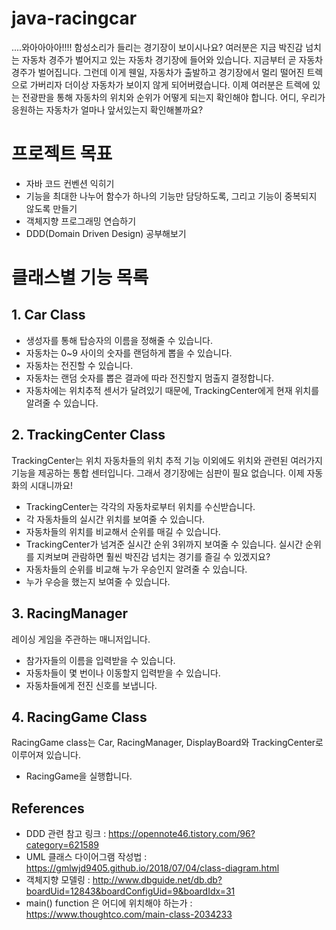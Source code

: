 # java-racingcar
....와아아아아!!!! 함성소리가 들리는 경기장이 보이시나요? 여러분은 지금 박진감 넘치는 자동차 경주가
벌어지고 있는 자동차 경기장에 들어와 있습니다. 지금부터 곧 자동차 경주가 벌어집니다. 그런데 이게 웬일,
자동차가 출발하고 경기장에서 멀리 떨어진 트렉으로 가버리자 더이상 자동차가 보이지 않게 되어버렸습니다.
이제 여러분은 트렉에 있는 전광판을 통해 자동차의 위치와 순위가 어떻게 되는지 확인해야 합니다. 어디,
우리가 응원하는 자동차가 얼마나 앞서있는지 확인해볼까요?

# 프로젝트 목표
- 자바 코드 컨벤션 익히기
- 기능을 최대한 나누어 함수가 하나의 기능만 담당하도록, 그리고 기능이 중복되지 않도록 만들기
- 객체지향 프로그래밍 연습하기
- DDD(Domain Driven Design) 공부해보기

# 클래스별 기능 목록
## 1. Car Class
- 생성자를 통해 탑승자의 이름을 정해줄 수 있습니다.
- 자동차는 0~9 사이의 숫자를 랜덤하게 뽑을 수 있습니다.
- 자동차는 전진할 수 있습니다.
- 자동차는 랜덤 숫자를 뽑은 결과에 따라 전진할지 멈출지 결정합니다.
- 자동차에는 위치추적 센서가 달려있기 때문에, TrackingCenter에게 현재 위치를 알려줄 수
 있습니다.

## 2. TrackingCenter Class
TrackingCenter는 위치 자동차들의 위치 추적 기능 이외에도 위치와 관련된 여러가지 기능을
제공하는 통합 센터입니다. 그래서 경기장에는 심판이 필요 없습니다. 이제 자동화의 시대니까요!
- TrackingCenter는 각각의 자동차로부터 위치를 수신받습니다.
- 각 자동차들의 실시간 위치를 보여줄 수 있습니다.
- 자동차들의 위치를 비교해서 순위를 매길 수 있습니다.
- TrackingCenter가 넘겨준 실시간 순위 3위까지 보여줄 수 있습니다. 실시간 순위를 지켜보며 관람하면
훨씬 박진감 넘치는 경기를 즐길 수 있겠지요?
- 자동차들의 순위를 비교해 누가 우승인지 알려줄 수 있습니다.
- 누가 우승을 했는지 보여줄 수 있습니다.

## 3. RacingManager
레이싱 게임을 주관하는 매니저입니다.
- 참가자들의 이름을 입력받을 수 있습니다.
- 자동차들이 몇 번이나 이동할지 입력받을 수 있습니다.
- 자동차들에게 전진 신호를 보냅니다.

## 4. RacingGame Class
RacingGame class는 Car, RacingManager, DisplayBoard와 TrackingCenter로 이루어져 있습니다.
- RacingGame을 실행합니다.

## References
- DDD 관련 참고 링크 : https://opennote46.tistory.com/96?category=621589
- UML 클래스 다이어그램 작성법 : https://gmlwjd9405.github.io/2018/07/04/class-diagram.html
- 객체지향 모델링 : http://www.dbguide.net/db.db?boardUid=12843&boardConfigUid=9&boardIdx=31
- main() function 은 어디에 위치해야 하는가 : https://www.thoughtco.com/main-class-2034233

